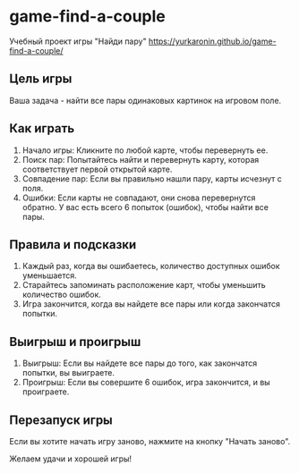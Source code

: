 # game-find-a-couple

Учебный проект игры "Найди пару" https://yurkaronin.github.io/game-find-a-couple/

## Цель игры

Ваша задача - найти все пары одинаковых картинок на игровом поле.

## Как играть

1. Начало игры: Кликните по любой карте, чтобы перевернуть ее.
2. Поиск пар: Попытайтесь найти и перевернуть карту, которая соответствует первой открытой карте.
3. Совпадение пар: Если вы правильно нашли пару, карты исчезнут с поля.
4. Ошибки: Если карты не совпадают, они снова перевернутся обратно. У вас есть всего 6 попыток (ошибок), чтобы найти все пары.

## Правила и подсказки

1. Каждый раз, когда вы ошибаетесь, количество доступных ошибок уменьшается.
2. Старайтесь запоминать расположение карт, чтобы уменьшить количество ошибок.
3. Игра закончится, когда вы найдете все пары или когда закончатся попытки.

## Выигрыш и проигрыш

1. Выигрыш: Если вы найдете все пары до того, как закончатся попытки, вы выиграете.
2. Проигрыш: Если вы совершите 6 ошибок, игра закончится, и вы проиграете.

## Перезапуск игры

Если вы хотите начать игру заново, нажмите на кнопку "Начать заново".

Желаем удачи и хорошей игры!
